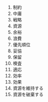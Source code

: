 1. 制約
2. 中庸
3. 戦略
4. 資源
5. 余裕
6. 浪費
7. 優先順位
8. 妥協
9. 保留
10. 検査
11. 適応
12. 効率
13. 効果
14. 資源を維持する
15. 資源を破棄する
